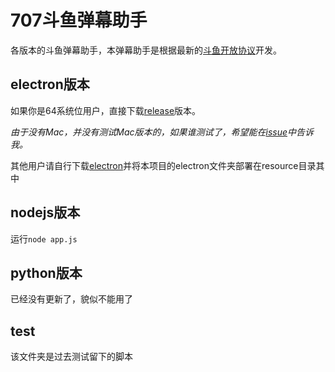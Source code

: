 # 707斗鱼弹幕助手
各版本的斗鱼弹幕助手，本弹幕助手是根据最新的[斗鱼开放协议](http://dev-bbs.douyutv.com/forum.php?mod=viewthread&tid=115&page=1#pid238)开发。

## electron版本
如果你是64系统位用户，直接下载[release](https://github.com/zephyrzoom/douyu/releases)版本。

*由于没有Mac，并没有测试Mac版本的，如果谁测试了，希望能在[issue](https://github.com/zephyrzoom/douyu/issues/new)中告诉我。*

其他用户请自行下载[electron](https://github.com/electron/electron/releases)并将本项目的electron文件夹部署在resource目录其中

## nodejs版本
运行`node app.js`

## python版本
已经没有更新了，貌似不能用了

## test
该文件夹是过去测试留下的脚本
